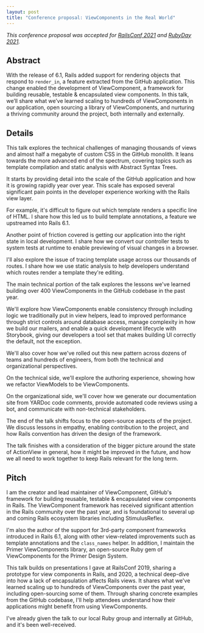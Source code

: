 ```yaml
---
layout: post
title: "Conference proposal: ViewComponents in the Real World"
---
```


_This conference proposal was accepted for [RailsConf 2021](https://railsconf.org) and [RubyDay 2021](https://2021.rubyday.it)._

## Abstract

With the release of 6.1, Rails added support for rendering objects that respond to `render_in`, a feature extracted from the GitHub application. This change enabled the development of ViewComponent, a framework for building reusable, testable & encapsulated view components. In this talk, we’ll share what we’ve learned scaling to hundreds of ViewComponents in our application, open sourcing a library of ViewComponents, and nurturing a thriving community around the project, both internally and externally.

## Details

This talk explores the technical challenges of managing thousands of views and almost half a megabyte of custom CSS in the GitHub monolith. It leans towards the more advanced end of the spectrum, covering topics such as template compilation and static analysis with Abstract Syntax Trees.

It starts by providing detail into the scale of the GitHub application and how it is growing rapidly year over year. This scale has exposed several significant pain points in the developer experience working with the Rails view layer.

For example, it's difficult to figure out which template renders a specific line of HTML. I share how this led us to build template annotations, a feature we upstreamed into Rails 6.1.

Another point of friction covered is getting our application into the right state in local development. I share how we convert our controller tests to system tests at runtime to enable previewing of visual changes in a browser.

I'll also explore the issue of tracing template usage across our thousands of routes. I share how we use static analysis to help developers understand which routes render a template they're editing.

The main technical portion of the talk explores the lessons we've learned building over 400 ViewComponents in the GitHub codebase in the past year.

We'll explore how ViewComponents enable consistency through including logic we traditionally put in view helpers, lead to improved performance through strict controls around database access, manage complexity in how we build our mailers, and enable a quick development lifecycle with Storybook, giving our developers a tool set that makes building UI correctly the default, not the exception.

We'll also cover how we've rolled out this new pattern across dozens of teams and hundreds of engineers, from both the technical and organizational perspectives.

On the technical side, we'll explore the authoring experience, showing how we refactor ViewModels to be ViewComponents.

On the organizational side, we'll cover how we generate our documentation site from YARDoc code comments, provide automated code reviews using a bot, and communicate with non-technical stakeholders.

The end of the talk shifts focus to the open-source aspects of the project. We discuss lessons in empathy, enabling contribution to the project, and how Rails convention has driven the design of the framework.

The talk finishes with a consideration of the bigger picture around the state of ActionView in general, how it might be improved in the future, and how we all need to work together to keep Rails relevant for the long term.

## Pitch

I am the creator and lead maintainer of ViewComponent, GitHub's framework for building reusable, testable & encapsulated view components in Rails. The ViewComponent framework has received significant attention in the Rails community over the past year, and is foundational to several up and coming Rails ecosystem libraries including StimulusReflex.

I'm also the author of the support for 3rd-party component frameworks introduced in Rails 6.1, along with other view-related improvements such as template annotations and the `class_names` helper. In addition, I maintain the Primer ViewComponents library, an open-source Ruby gem of ViewComponents for the Primer Design System.

This talk builds on presentations I gave at RailsConf 2019, sharing a prototype for view components in Rails, and 2020, a technical deep-dive into how a lack of encapsulation affects Rails views. It shares what we've learned scaling up to hundreds of ViewComponents over the past year, including open-sourcing some of them. Through sharing concrete examples from the GitHub codebase, I'll help attendees understand how their applications might benefit from using ViewComponents.

I've already given the talk to our local Ruby group and internally at GitHub, and it's been well-received.
